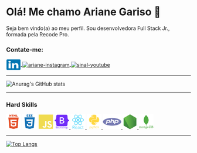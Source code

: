 <h1>Olá! Me chamo Ariane Gariso 👋</h1> 

Seja bem vindo(a) ao meu perfil. Sou desenvolvedora Full Stack Jr., formada pela Recode Pro. 

<h3>Contate-me:</h3>


<a href="https://www.linkedin.com/in/arianegariso/" target="blank">
<img align="center" alt="ariane-linkedin" height="30" width="40" src="https://raw.githubusercontent.com/devicons/devicon/master/icons/linkedin/linkedin-original.svg" style="max-width:100%;">
</a>
<a href="https://www.instagram.com/arianegarisocantora" target="blank">
<img align="center" alt="ariane-instagram" height="30" width="40" src="https://www.flaticon.com/svg/vstatic/svg/1384/1384063.svg?token=exp=1615474715~hmac=7ac9703e9e0942754005968d76e471f5" style="max-width:100%;">
</a>
<a href="https://youtu.be/QfOh28iCZzQ" target="blank">
<img align="center" alt="sinal-youtube" height="30" width="40" src="https://www.flaticon.com/svg/vstatic/svg/185/185983.svg?token=exp=1615474979~hmac=7baa64e0b7dd3a8bb83850233c1379c5" style="max-width:100%;">
</a>

<br>

<hr>

![Anurag's GitHub stats](https://github-readme-stats.vercel.app/api?username=Arigariso&show_icons=true&theme=merko)

<hr>

<h3>Hard Skills</h3>

<a href="#" target="blank">
<img src="https://raw.githubusercontent.com/devicons/devicon/master/icons/html5/html5-plain-wordmark.svg" alt="html" width="40" height="40" style="max-width:100%;"></img></a>

<a href="#" target="blank">
<img src="https://raw.githubusercontent.com/devicons/devicon/master/icons/css3/css3-plain-wordmark.svg" alt="css" height="40" width="40" height="40" style="max-width:100%;"></img></a>

<a href="#" target="blank">
<img src="https://raw.githubusercontent.com/devicons/devicon/master/icons/javascript/javascript-plain.svg" alt="java-script" width="40" height="40" style="max-width:100%;"></img></a>

<a href="#" target="blank">
<img src="https://raw.githubusercontent.com/devicons/devicon/master/icons/bootstrap/bootstrap-plain-wordmark.svg" alt="bootstrap"  width="40" height="40" style="max-width:100%;">
</img></a>

<a href="#" target="blank">
<img src="https://raw.githubusercontent.com/devicons/devicon/master/icons/react/react-original-wordmark.svg" alt="react" width="40" height="40" style="max-width:100%;">
</img></a>

<a href="#" target="blank">
<img src="https://raw.githubusercontent.com/devicons/devicon/master/icons/python/python-plain-wordmark.svg" alt="python" width="40" height="40" style="max-width:100%;">
</img></a>

<a href="#" target="blank">
<img width="50" src="https://raw.githubusercontent.com/devicons/devicon/master/icons/php/php-plain.svg" alt="php" width="40" height="40" style="max-width:100%;"></img>
</img></a>

<a href="#" target="blank">
<img src="https://raw.githubusercontent.com/devicons/devicon/master/icons/nodejs/nodejs-original.svg" alt="nodejs" width="40" height="40" style="max-width:100%;"></img>
</img></a>

<a href="#" target="blank">
<img src="https://raw.githubusercontent.com/devicons/devicon/master/icons/mongodb/mongodb-plain-wordmark.svg" alt="mongodb" width="40" height="40" style="max-width:100%;"></img></a>

<hr>

[![Top Langs](https://github-readme-stats.vercel.app/api/top-langs/?username=Arigariso)](https://github.com/Arigariso/github-readme-stats)




